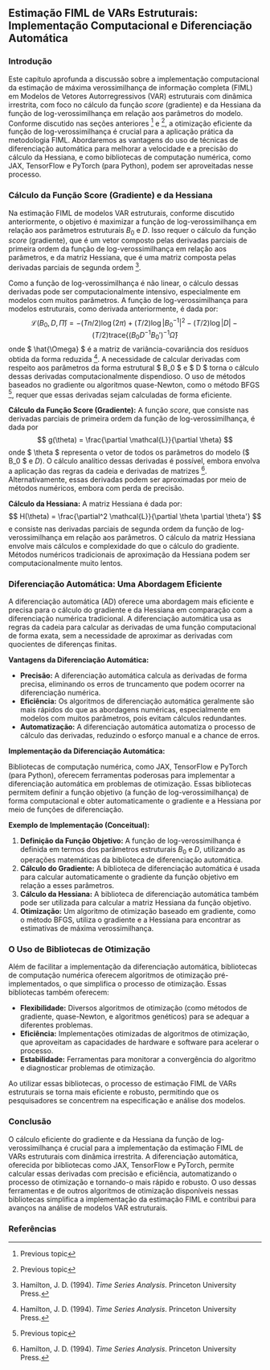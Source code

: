 ## Estimação FIML de VARs Estruturais: Implementação Computacional e Diferenciação Automática

### Introdução

Este capítulo aprofunda a discussão sobre a implementação computacional da estimação de máxima verossimilhança de informação completa (FIML) em Modelos de Vetores Autorregressivos (VAR) estruturais com dinâmica irrestrita, com foco no cálculo da função *score* (gradiente) e da Hessiana da função de log-verossimilhança em relação aos parâmetros do modelo. Conforme discutido nas seções anteriores [^SECTION_PLACEHOLDER] e [^SECTION_PLACEHOLDER], a otimização eficiente da função de log-verossimilhança é crucial para a aplicação prática da metodologia FIML. Abordaremos as vantagens do uso de técnicas de diferenciação automática para melhorar a velocidade e a precisão do cálculo da Hessiana, e como bibliotecas de computação numérica, como JAX, TensorFlow e PyTorch (para Python), podem ser aproveitadas nesse processo.

### Cálculo da Função Score (Gradiente) e da Hessiana

Na estimação FIML de modelos VAR estruturais, conforme discutido anteriormente, o objetivo é maximizar a função de log-verossimilhança em relação aos parâmetros estruturais $B_0$ e $D$. Isso requer o cálculo da função *score* (gradiente), que é um vetor composto pelas derivadas parciais de primeira ordem da função de log-verossimilhança em relação aos parâmetros, e da matriz Hessiana, que é uma matriz composta pelas derivadas parciais de segunda ordem [^11.B].

Como a função de log-verossimilhança é não linear, o cálculo dessas derivadas pode ser computacionalmente intensivo, especialmente em modelos com muitos parâmetros. A função de log-verossimilhança para modelos estruturais, como derivada anteriormente, é dada por:
$$ \mathcal{L}(B_0, D, \hat{\Pi}) = -(Tn/2) \log(2\pi) + (T/2) \log |B_0^{-1}|^2 - (T/2) \log |D| - (T/2) \text{trace}\{(B_0D^{-1}B_0')^{-1} \hat{\Omega} \} $$
onde $ \hat{\Omega} $ é a matriz de variância-covariância dos resíduos obtida da forma reduzida [^11.6.30]. A necessidade de calcular derivadas com respeito aos parâmetros da forma estrutural $ B_0 $ e $ D $ torna o cálculo dessas derivadas computacionalmente dispendioso.
O uso de métodos baseados no gradiente ou algoritmos quase-Newton, como o método BFGS [^SECTION_PLACEHOLDER], requer que essas derivadas sejam calculadas de forma eficiente.

**Cálculo da Função Score (Gradiente):**
A função *score*, que consiste nas derivadas parciais de primeira ordem da função de log-verossimilhança, é dada por
$$ g(\theta) = \frac{\partial \mathcal{L}}{\partial \theta} $$
onde $ \theta $ representa o vetor de todos os parâmetros do modelo ($ B_0 $ e $D$). O cálculo analítico dessas derivadas é possível, embora envolva a aplicação das regras da cadeia e derivadas de matrizes [^11.B]. Alternativamente, essas derivadas podem ser aproximadas por meio de métodos numéricos, embora com perda de precisão.

**Cálculo da Hessiana:**
A matriz Hessiana é dada por:
$$ H(\theta) = \frac{\partial^2 \mathcal{L}}{\partial \theta \partial \theta'} $$
e consiste nas derivadas parciais de segunda ordem da função de log-verossimilhança em relação aos parâmetros. O cálculo da matriz Hessiana envolve mais cálculos e complexidade do que o cálculo do gradiente. Métodos numéricos tradicionais de aproximação da Hessiana podem ser computacionalmente muito lentos.

### Diferenciação Automática: Uma Abordagem Eficiente

A diferenciação automática (AD) oferece uma abordagem mais eficiente e precisa para o cálculo do gradiente e da Hessiana em comparação com a diferenciação numérica tradicional. A diferenciação automática usa as regras da cadeia para calcular as derivadas de uma função computacional de forma exata, sem a necessidade de aproximar as derivadas com quocientes de diferenças finitas.

**Vantagens da Diferenciação Automática:**
*   **Precisão:** A diferenciação automática calcula as derivadas de forma precisa, eliminando os erros de truncamento que podem ocorrer na diferenciação numérica.
*   **Eficiência:** Os algoritmos de diferenciação automática geralmente são mais rápidos do que as abordagens numéricas, especialmente em modelos com muitos parâmetros, pois evitam cálculos redundantes.
*   **Automatização:** A diferenciação automática automatiza o processo de cálculo das derivadas, reduzindo o esforço manual e a chance de erros.

**Implementação da Diferenciação Automática:**

Bibliotecas de computação numérica, como JAX, TensorFlow e PyTorch (para Python), oferecem ferramentas poderosas para implementar a diferenciação automática em problemas de otimização. Essas bibliotecas permitem definir a função objetivo (a função de log-verossimilhança) de forma computacional e obter automaticamente o gradiente e a Hessiana por meio de funções de diferenciação.

**Exemplo de Implementação (Conceitual):**
1.  **Definição da Função Objetivo:** A função de log-verossimilhança é definida em termos dos parâmetros estruturais $B_0$ e $D$, utilizando as operações matemáticas da biblioteca de diferenciação automática.
2.  **Cálculo do Gradiente:** A biblioteca de diferenciação automática é usada para calcular automaticamente o gradiente da função objetivo em relação a esses parâmetros.
3.  **Cálculo da Hessiana:** A biblioteca de diferenciação automática também pode ser utilizada para calcular a matriz Hessiana da função objetivo.
4.  **Otimização:** Um algoritmo de otimização baseado em gradiente, como o método BFGS, utiliza o gradiente e a Hessiana para encontrar as estimativas de máxima verossimilhança.

### O Uso de Bibliotecas de Otimização

Além de facilitar a implementação da diferenciação automática, bibliotecas de computação numérica oferecem algoritmos de otimização pré-implementados, o que simplifica o processo de otimização. Essas bibliotecas também oferecem:

*   **Flexibilidade:** Diversos algoritmos de otimização (como métodos de gradiente, quase-Newton, e algoritmos genéticos) para se adequar a diferentes problemas.
*   **Eficiência:** Implementações otimizadas de algoritmos de otimização, que aproveitam as capacidades de hardware e software para acelerar o processo.
*   **Estabilidade:** Ferramentas para monitorar a convergência do algoritmo e diagnosticar problemas de otimização.

Ao utilizar essas bibliotecas, o processo de estimação FIML de VARs estruturais se torna mais eficiente e robusto, permitindo que os pesquisadores se concentrem na especificação e análise dos modelos.

### Conclusão

O cálculo eficiente do gradiente e da Hessiana da função de log-verossimilhança é crucial para a implementação da estimação FIML de VARs estruturais com dinâmica irrestrita. A diferenciação automática, oferecida por bibliotecas como JAX, TensorFlow e PyTorch, permite calcular essas derivadas com precisão e eficiência, automatizando o processo de otimização e tornando-o mais rápido e robusto. O uso dessas ferramentas e de outros algoritmos de otimização disponíveis nessas bibliotecas simplifica a implementação da estimação FIML e contribui para avanços na análise de modelos VAR estruturais.

### Referências
[^SECTION_PLACEHOLDER]: Previous topic
[^11.B]: Hamilton, J. D. (1994). *Time Series Analysis*. Princeton University Press.
[^11.6.30]: Hamilton, J. D. (1994). *Time Series Analysis*. Princeton University Press.
[^11.6.28]: Hamilton, J. D. (1994). *Time Series Analysis*. Princeton University Press.
<!-- END -->
